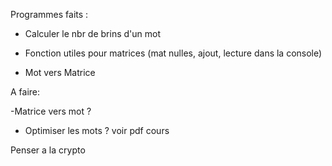 Programmes faits : 

- Calculer le nbr de brins d'un mot

- Fonction utiles pour matrices (mat nulles, ajout, lecture dans la console)

- Mot vers Matrice

A faire:

-Matrice vers mot ?

- Optimiser les mots ? voir pdf cours

Penser a la crypto
